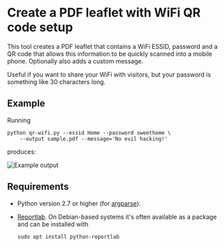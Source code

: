 Create a PDF leaflet with WiFi QR code setup
============================================

This tool creates a PDF leaflet that contains a WiFi ESSID, password and a QR
code that allows this information to be quickly scanned into a mobile phone.
Optionally also adds a custom message.

Useful if you want to share your WiFi with visitors, but your password is
something like 30 characters long.

Example
-------

Running

    python qr-wifi.py --essid Home --password sweethome \
        --output sample.pdf --message='No evil hacking!'

produces:

![Example output](../../blob/docs/example.png?raw=true)

Requirements
------------

- Python version 2.7 or higher (for [argparse](https://docs.python.org/3/library/argparse.html)).
- [Reportlab](https://pypi.python.org/pypi/reportlab).
  On Debian-based systems it's often available as a package and can be installed with

      sudo apt install python-reportlab
